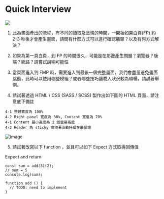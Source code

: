 
# Quick Interview


![](https://i.imgur.com/0UCZ35Z.jpg)


1. 此為畫面產出的流程，有不同的讀取及呈現的時間，一開始如果白頁(FP) 約 2-3 秒後才會產生畫面，請問有什麼方式可以進行確認瓶頸？以及有何方式解決？

2. 如果為第一頁白頁，到 FP 的時間很久，可能是在那邊產生問題？瀏覽器？後端？網路？請嘗試說明可能性

3. 當頁面進入到 FMP 時，需要進入到最後一個完整畫面，我們會盡量避免畫面跳動，此時可以使用哪些模組？或者哪些技巧讓載入狀況較為順暢，請試著舉例。

4. 請試著透過 HTML / CSS (SASS / SCSS) 製作出如下圖的 HTML 頁面，請注意底下備註

```
4-1 整體寬度為 100%
4-2 Right-panel 寬度為 30%, Content 寬度為 70%
4-1 Content 最小高度為 2 個螢幕高度
4-2 Header 為 sticky 會隨著滾動持續在最頂端
```

![image](https://user-images.githubusercontent.com/87496004/128321905-a791e90e-afd2-46b1-9256-eb00f43a33be.png)

5. 請試著改寫以下 function ，並且可以如下 Expect 方式取得回傳值

Expect and return
```
const sum = add(3)(2);
// sum = 5
console.log(sum);
```

```
function add () {
  // TODO: need to implement
}
```
